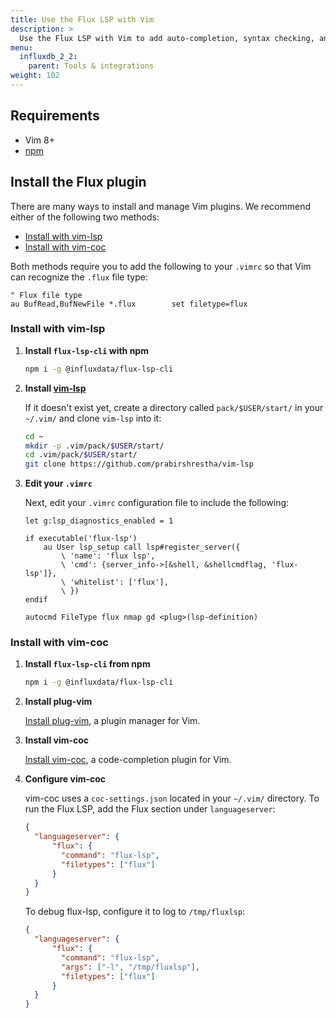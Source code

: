 ```yaml
---
title: Use the Flux LSP with Vim
description: >
  Use the Flux LSP with Vim to add auto-completion, syntax checking, and other language-specific features to your editor.
menu:
  influxdb_2_2:
    parent: Tools & integrations
weight: 102
---
```


## Requirements

- Vim 8+
- [npm](https://www.npmjs.com/get-npm)

## Install the Flux plugin

There are many ways to install and manage Vim plugins.
We recommend either of the following two methods:

- [Install with vim-lsp](#install-with-vim-lsp)
- [Install with vim-coc](#install-with-vim-coc)

Both methods require you to add the following to your `.vimrc` so that Vim can recognize the `.flux` file type:

```
" Flux file type
au BufRead,BufNewFile *.flux		set filetype=flux
```

### Install with vim-lsp

1. **Install `flux-lsp-cli` with npm**

    ```sh
    npm i -g @influxdata/flux-lsp-cli
    ```

2. **Install [vim-lsp](https://github.com/prabirshrestha/vim-lsp)**

    If it doesn't exist yet, create a directory called `pack/$USER/start/` in your `~/.vim/` and clone `vim-lsp` into it:

    ```sh
    cd ~
    mkdir -p .vim/pack/$USER/start/
    cd .vim/pack/$USER/start/
    git clone https://github.com/prabirshrestha/vim-lsp
    ```

3. **Edit your `.vimrc`**

    Next, edit your `.vimrc` configuration file to include the following:

    ```
    let g:lsp_diagnostics_enabled = 1

    if executable('flux-lsp')
        au User lsp_setup call lsp#register_server({
            \ 'name': 'flux lsp',
            \ 'cmd': {server_info->[&shell, &shellcmdflag, 'flux-lsp']},
            \ 'whitelist': ['flux'],
            \ })
    endif

    autocmd FileType flux nmap gd <plug>(lsp-definition)
    ```

### Install with vim-coc

1. **Install `flux-lsp-cli` from npm**

    ```sh
    npm i -g @influxdata/flux-lsp-cli
    ```
2. **Install plug-vim**

    [Install plug-vim](https://github.com/junegunn/vim-plug#installation), a plugin manager for Vim.

3. **Install vim-coc**

    [Install vim-coc](https://github.com/neoclide/coc.nvim#quick-start), a code-completion plugin for Vim.

4. **Configure vim-coc**

    vim-coc uses a `coc-settings.json` located in your `~/.vim/` directory.
    To run the Flux LSP, add the Flux section under `languageserver`:

    ```json
    {
      "languageserver": {
          "flux": {
            "command": "flux-lsp",
            "filetypes": ["flux"]
          }
      }
    }
    ```

    To debug flux-lsp, configure it to log to `/tmp/fluxlsp`:

    ```json
    {
      "languageserver": {
          "flux": {
            "command": "flux-lsp",
            "args": ["-l", "/tmp/fluxlsp"],
            "filetypes": ["flux"]
          }
      }
    }
    ```
